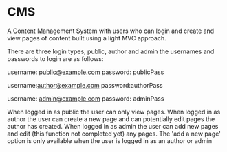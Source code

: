 # CMS
A Content Management System with users who can login and create and view pages of content built using a light MVC approach.

<!--The CMS can be viewed <a href="http://markonesolutions.com/CMS/index.php">here</a> -->

There are three login types, public, author and admin the usernames and passwords to login are as follows:

username: public@example.com
password: publicPass

username:author@example.com
password:authorPass

username: admin@example.com
password: adminPass

When logged in as public the user can only view pages. When logged in as author the user can create a new page and can potentially edit pages the author has created. When logged in as admin the user can add new pages and edit (this function not completed yet) any pages.
The 'add a new page' option is only available when the user is logged in as an author or admin
